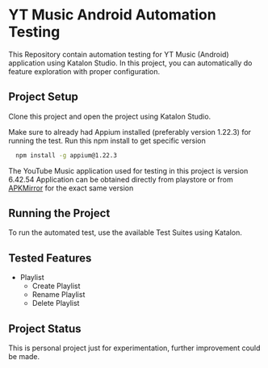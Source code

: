 # YT Music Android Automation Testing

This Repository contain automation testing for YT Music (Android) application using Katalon Studio. In this project, you can automatically do feature exploration with proper configuration.


## Project Setup

Clone this project and open the project using Katalon Studio. 

Make sure to already had Appium installed (preferably version 1.22.3) for running the test. Run this npm install to get specific version

```bash
  npm install -g appium@1.22.3
```
    
The YouTube Music application used for testing in this project is version 6.42.54
Application can be obtained directly from playstore or from [APKMirror](https://www.apkmirror.com/apk/google-inc/youtube-music/youtube-music-6-42-54-release/) for the exact same version  

## Running the Project

To run the automated test, use the available Test Suites using Katalon.

## Tested Features

- Playlist
  - Create Playlist
  - Rename Playlist
  - Delete Playlist


## Project Status

This is personal project just for experimentation, further improvement could be made.